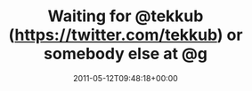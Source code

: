 ---
retweeted: false
source: <a href="http://itunes.apple.com/us/app/twitter/id409789998?mt=12" rel="nofollow">Twitter
  for Mac</a>
entities:
  hashtags: []
  symbols: []
  user_mentions:
  - name: tekkub
    screen_name: tekkub
    indices:
    - '12'
    - '19'
    id_str: '15827231'
    id: '15827231'
  - name: GitHub
    screen_name: github
    indices:
    - '40'
    - '47'
    id_str: '13334762'
    id: '13334762'
  urls: []
display_text_range:
- '0'
- '109'
favorite_count: '0'
id_str: '68613460161859584'
truncated: false
retweet_count: '0'
id: '68613460161859584'
created_at: Thu May 12 09:48:18 +0000 2011
favorited: false
full_text: Waiting for [@tekkub](https://twitter.com/tekkub) or somebody else at [@github](https://twitter.com/github)
  to fix our organization Wiki. Grabbing some coffee meanwhile.
lang: en
tags:
- pesos/twitter
date: '2011-05-12T09:48:18+00:00'
src: https://twitter.com/bascht/status/68613460161859584
original_url: https://twitter.com/bascht/status/68613460161859584
type: twitter_tweet
text: Waiting for [@tekkub](https://twitter.com/tekkub) or somebody else at [@github](https://twitter.com/github)
  to fix our organization Wiki. Grabbing some coffee meanwhile.
title: Waiting for @tekkub (https://twitter.com/tekkub) or somebody else at @g

---
